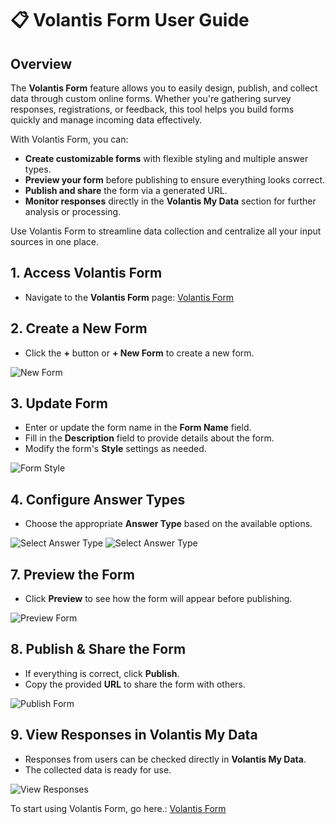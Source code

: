 # 📋 Volantis Form User Guide 

## Overview  
The **Volantis Form** feature allows you to easily design, publish, and collect data through custom online forms. Whether you're gathering survey responses, registrations, or feedback, this tool helps you build forms quickly and manage incoming data effectively.

With Volantis Form, you can:  
- **Create customizable forms** with flexible styling and multiple answer types.  
- **Preview your form** before publishing to ensure everything looks correct.  
- **Publish and share** the form via a generated URL.  
- **Monitor responses** directly in the **Volantis My Data** section for further analysis or processing.

Use Volantis Form to streamline data collection and centralize all your input sources in one place.

## 1. Access Volantis Form
- Navigate to the **Volantis Form** page: [Volantis Form](/vdata/manage-form)

## 2. Create a New Form
- Click the **+** button or **+ New Form** to create a new form.

![New Form](/vdata/documentation/form/form-1.webp)

## 3. Update Form
- Enter or update the form name in the **Form Name** field.
- Fill in the **Description** field to provide details about the form.
- Modify the form's **Style** settings as needed.

![Form Style](/vdata/documentation/form/form-2.webp)

## 4. Configure Answer Types
- Choose the appropriate **Answer Type** based on the available options.

![Select Answer Type](/vdata/documentation/form/form-3.webp)
![Select Answer Type](/vdata/documentation/form/form-4.webp)

## 7. Preview the Form
- Click **Preview** to see how the form will appear before publishing.

![Preview Form](/vdata/documentation/form/form-5.webp)

## 8. Publish & Share the Form
- If everything is correct, click **Publish**.
- Copy the provided **URL** to share the form with others.

![Publish Form](/vdata/documentation/form/form-6.webp)

## 9. View Responses in Volantis My Data
- Responses from users can be checked directly in **Volantis My Data**.
- The collected data is ready for use.

![View Responses](/vdata/documentation/form/form-7.webp)

To start using Volantis Form, go here.: [Volantis Form](/vdata/manage-form)
